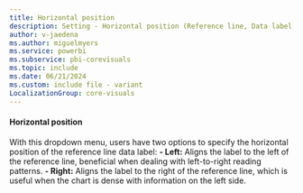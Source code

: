 ```yaml
---
title: Horizontal position
description: Setting - Horizontal position (Reference line, Data label, Horizontal position)
author: v-jaedena
ms.author: miguelmyers
ms.service: powerbi
ms.subservice: pbi-corevisuals
ms.topic: include
ms.date: 06/21/2024
ms.custom: include file - variant
LocalizationGroup: core-visuals
---
```

#### Horizontal position

With this dropdown menu, users have two options to specify the horizontal position of the reference line data label:
**- Left:** Aligns the label to the left of the reference line, beneficial when dealing with left-to-right reading patterns.
**- Right:** Aligns the label to the right of the reference line, which is useful when the chart is dense with information on the left side.
